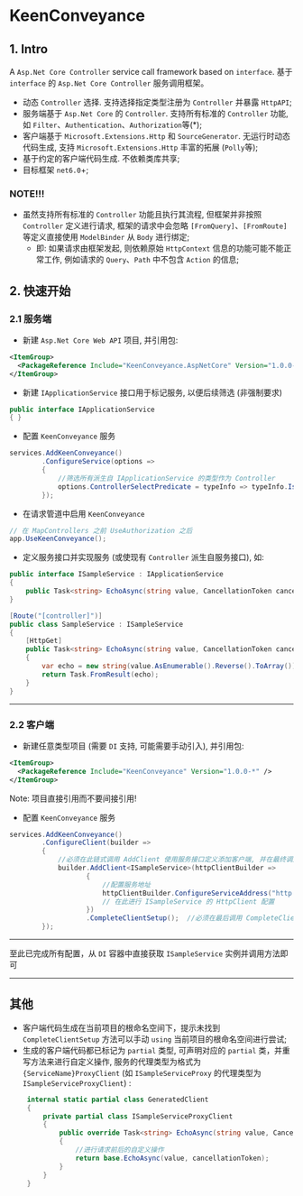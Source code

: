 # KeenConveyance

## 1. Intro

A `Asp.Net Core Controller` service call framework based on `interface`. 基于 `interface` 的 `Asp.Net Core Controller` 服务调用框架。

 - 动态 `Controller` 选择. 支持选择指定类型注册为 `Controller` 并暴露 `HttpAPI`;
 - 服务端基于 `Asp.Net Core`	的 `Controller`. 支持所有标准的 `Controller` 功能, 如 `Filter`、`Authentication`、`Authorization`等(*);
 - 客户端基于 `Microsoft.Extensions.Http` 和 `SourceGenerator`. 无运行时动态代码生成, 支持 `Microsoft.Extensions.Http` 丰富的拓展 (`Polly`等);
 - 基于约定的客户端代码生成. 不依赖类库共享;
 - 目标框架 `net6.0`+;

### NOTE!!!
 - 虽然支持所有标准的 `Controller` 功能且执行其流程, 但框架并非按照 `Controller` 定义进行请求, 框架的请求中会忽略 `[FromQuery]`、`[FromRoute]` 等定义直接使用 `ModelBinder` 从 `Body` 进行绑定;
	- 即: 如果请求由框架发起, 则依赖原始 `HttpContext`	信息的功能可能不能正常工作, 例如请求的 `Query`、`Path` 中不包含 `Action` 的信息;
    
## 2. 快速开始

### 2.1 服务端
 - 新建 `Asp.Net Core Web API` 项目, 并引用包:
```xml
<ItemGroup>
  <PackageReference Include="KeenConveyance.AspNetCore" Version="1.0.0-*" />
</ItemGroup>
```

 - 新建 `IApplicationService` 接口用于标记服务, 以便后续筛选 (非强制要求)
```C#
public interface IApplicationService
{ }
```

 - 配置 `KeenConveyance` 服务
```C#
services.AddKeenConveyance()
        .ConfigureService(options =>
        {
            //筛选所有派生自 IApplicationService 的类型作为 Controller
            options.ControllerSelectPredicate = typeInfo => typeInfo.IsAssignableTo(typeof(IApplicationService));
        });
```

 - 在请求管道中启用 `KeenConveyance`
```C#
// 在 MapControllers 之前 UseAuthorization 之后
app.UseKeenConveyance();
```

 - 定义服务接口并实现服务 (或使现有 `Controller` 派生自服务接口), 如:
```C#
public interface ISampleService : IApplicationService
{
    public Task<string> EchoAsync(string value, CancellationToken cancellationToken);
}

[Route("[controller]")]
public class SampleService : ISampleService
{
    [HttpGet]
    public Task<string> EchoAsync(string value, CancellationToken cancellationToken)
    {
        var echo = new string(value.AsEnumerable().Reverse().ToArray());
        return Task.FromResult(echo);
    }
}
```

-------

### 2.2 客户端
 - 新建任意类型项目 (需要 `DI` 支持, 可能需要手动引入), 并引用包:
```xml
<ItemGroup>
  <PackageReference Include="KeenConveyance" Version="1.0.0-*" />
</ItemGroup>
```
 Note: 项目直接引用而不要间接引用!

 - 配置 `KeenConveyance` 服务
```C#
services.AddKeenConveyance()
        .ConfigureClient(builder =>
        {
            //必须在此链式调用 AddClient 使用服务接口定义添加客户端, 并在最终调用 CompleteClientSetup 方法
            builder.AddClient<ISampleService>(httpClientBuilder =>
                   {
                       //配置服务地址
                       httpClientBuilder.ConfigureServiceAddress("http://127.0.0.1:5225");  //必须配置客户端的服务地址
                       // 在此进行 ISampleService 的 HttpClient 配置
                   })
                   .CompleteClientSetup();  //必须在最后调用 CompleteClientSetup 方法，提示未找到此方法可尝试手动using当前项目的根命名空间
        });
```

-------

至此已完成所有配置，从 `DI` 容器中直接获取 `ISampleService` 实例并调用方法即可

-------

## 其他

 - 客户端代码生成在当前项目的根命名空间下，提示未找到 `CompleteClientSetup` 方法可以手动 `using` 当前项目的根命名空间进行尝试;
 - 生成的客户端代码都已标记为 `partial` 类型, 可声明对应的 `partial` 类，并重写方法来进行自定义操作, 服务的代理类型为格式为 `{ServiceName}ProxyClient` (如 `ISampleServiceProxy` 的代理类型为 `ISampleServiceProxyClient`) :
   ```C#
    internal static partial class GeneratedClient
    {
        private partial class ISampleServiceProxyClient
        {
            public override Task<string> EchoAsync(string value, CancellationToken cancellationToken)
            {
                //进行请求前后的自定义操作
                return base.EchoAsync(value, cancellationToken);
            }
        }
    }
   ```